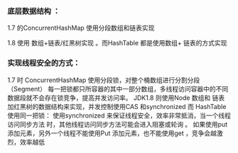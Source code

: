 ### 底层数据结构 ： 
1.7 的ConcurrentHashMap  使用分段数组和链表实现 

1.8 使用 数组+链表/红黑树实现 。而HashTable 都是使用数组+ 链表的方式实现

### 实现线程安全的方式：
1.7 时 ConcurrentHashMap  使用分段锁，对整个桶数组进行分割分段（Segment） 每一把锁都只所容器的其中一部分数组，多线程访问容器中的不同数据段就不会存在锁竞争，提高并发访问率。 
JDK1.8  则使用Node 数组和 链表 加红黑树的数据结构来实现，并发控制使用CAS 和synchronized  而 HashTable 使用同一把锁： 使用synchronized 来保证线程安全，效率非常抵消，当一个线程访问同步方法 时，其他线程访问同步方法可能会进入阻塞或轮询 。 如果使用put 添加元素，另外一个线程不能使用Put 添加元素，也不能使用get ，竞争会越激烈，效率越低